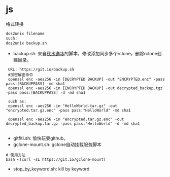 # js

格式转换

```bash
dos2unix filename
such:
dos2unix backup.sh
```

* backup.sh: 来自[秋水逸冰](https://teddysun.com/469.html)的脚本，修改添加同步多个rclone，删除rclone创建目录。

```
 URL: https://git.io/backup.sh
 #加密解密命令
 openssl enc -aes256 -in [DECRYPTED BACKUP] -out "ENCRYPTED.enc" -pass pass:[BACKUPPASS] -md sha1
 openssl enc -aes256 -in [ENCRYPTED BACKUP] -out decrypted_backup.tgz -pass pass:[BACKUPPASS] -d -md sha1
 
 such as:
 openssl enc -aes256 -in "HelloWorld.tar.gz" -out "encrypted.tar.gz.enc" -pass pass:"HelloWorld" -md sha1

 openssl enc -aes256 -in "encrypted.tar.gz.enc" -out decrypted_backup.tar.gz -pass pass:"HelloWorld" -d -md sha1
 
```

* gitfiti.sh: 愉快玩耍github。
* gclone-mount.sh: gclone自动挂载服务脚本

```
# 使用方法
bash <(curl -sL https://git.io/gclone-mount)
```


* stop_by_keyword.sh: kill by keyword
